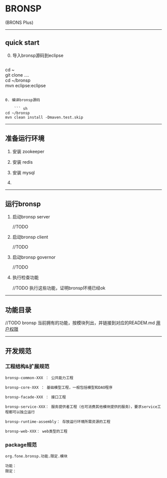 # BRONSP
(BRONS Plus)

---
## quick start  

0. 导入bronsp源码到eclipse  

	``` sh
cd ~  
git clone ....  
cd ~/bronsp  
mvn eclipse:eclipse  
```

0. 编译bronsp源码  

	``` sh
cd ~/bronsp  
mvn clean install -Dmaven.test.skip  
```
---
## 准备运行环境  

1. 安装 zookeeper  

2. 安装 redis  

3. 安装 mysql  

4. 

---
## 运行bronsp  

1. 启动bronsp server  
	
	//TODO  

2. 启动bronsp client  

	//TODO  

3. 启动bronsp governor

	//TODO  

4. 执行检查功能
	
	//TODO 执行这些功能，证明bronsp环境已经ok

---
## 功能目录

//TODO bronsp 当前拥有的功能，按模块列出，并链接到对应的READEM.md  [用户权限](/bronsp-base-user/README-base-user.md)

---
## 开发规范

### 工程结构&扩展规范
	
	bronsp-common-XXX ： 公共能力工程
	
	bronsp-core-XXX ： 基础模型工程，一般包括模型和DAO程序
	
	bronsp-facade-XXX ： 接口工程
	
	bronsp-service-XXX： 服务提供者工程（也可消费其他模块提供的服务），要求service工程都可以独立运行
	
	bronsp-runtime-assembly： 存放运行环境所需资源的工程
	
	bronsp-web-XXX： web类型的工程

### package规范
	
	org.fone.bronsp.功能.限定.模块
	
	功能： 
	限定： 




	